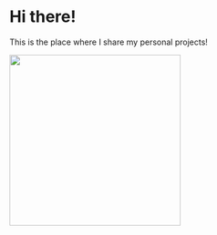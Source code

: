 # Hi there!

This is the place where I share my personal projects!

<img src="https://freesvg.org/img/1535162072.png" width="300px">